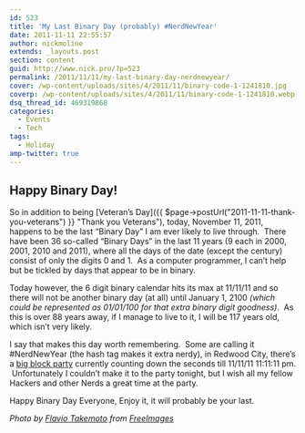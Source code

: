 ```yaml
---
id: 523
title: 'My Last Binary Day (probably) #NerdNewYear'
date: 2011-11-11 22:55:57
author: nickmoline
extends: _layouts.post
section: content
guid: http://www.nick.pro/?p=523
permalink: /2011/11/11/my-last-binary-day-nerdnewyear/
cover: /wp-content/uploads/sites/4/2011/11/binary-code-1-1241810.jpg
coverp: /wp-content/uploads/sites/4/2011/11/binary-code-1-1241810.webp
dsq_thread_id: 469319868
categories:
  - Events
  - Tech
tags:
  - Holiday
amp-twitter: true
---
```


## Happy Binary Day!

So in addition to being [Veteran&#8217;s Day]({{ $page->postUrl("2011-11-11-thank-you-veterans") }} "Thank you Veterans"), today, November 11, 2011, happens to be the last &#8220;Binary Day&#8221; I am ever likely to live through.  There have been 36 so-called &#8220;Binary Days&#8221; in the last 11 years (9 each in 2000, 2001, 2010 and 2011), where all the days of the date (except the century) consist of only the digits 0 and 1.  As a computer programmer, I can&#8217;t help but be tickled by days that appear to be in binary.

<!--more-->

<amp-twitter
  width="375"
  height="472"
  layout="responsive"
  data-tweetid="135083768766664705"></amp-twitter>

Today however, the 6 digit binary calendar hits its max at 11/11/11 and so there will not be another binary day (at all) until January 1, 2100 _(which could be represented as 01/01/100 for that extra binary digit goodness)_.  As this is over 88 years away, if I manage to live to it, I will be 117 years old, which isn&#8217;t very likely.

I say that makes this day worth remembering.  Some are calling it #NerdNewYear (the hash tag makes it extra nerdy), in Redwood City, there&#8217;s a [big block party](http://nerdnewyear.com/) currently counting down the seconds till 11/11/11 11:11:11 pm.  Unfortunately I couldn&#8217;t make it to the party tonight, but I wish all my fellow Hackers and other Nerds a great time at the party.

Happy Binary Day Everyone, Enjoy it, it will probably be your last.

<amp-twitter
  width="375"
  height="472"
  layout="responsive"
  data-tweetid="135250109653983232"></amp-twitter>

_Photo by [Flavio Takemoto](https://freeimages.com/photographer/flaivoloka-50905) from [FreeImages](https://freeimages.com/)_
